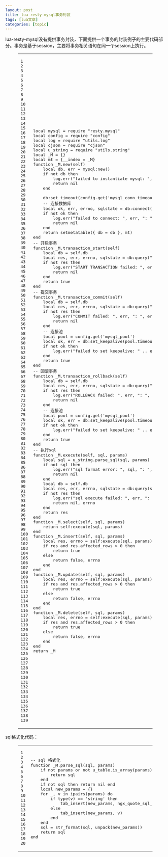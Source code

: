```yaml
---
layout: post
title: lua-resty-mysql事务封装 
tags: [lua文章]
categories: [topic]
---
```

<p>lua-resty-mysql没有提供事务封装，下面提供一个事务的封装例子的主要代码部分。事务是基于session，主要将事务相关语句在同一个session上执行。<br/></p><figure class="highlight lua"><table><tbody><tr><td class="gutter"><pre><div class="line">1</div><div class="line">2</div><div class="line">3</div><div class="line">4</div><div class="line">5</div><div class="line">6</div><div class="line">7</div><div class="line">8</div><div class="line">9</div><div class="line">10</div><div class="line">11</div><div class="line">12</div><div class="line">13</div><div class="line">14</div><div class="line">15</div><div class="line">16</div><div class="line">17</div><div class="line">18</div><div class="line">19</div><div class="line">20</div><div class="line">21</div><div class="line">22</div><div class="line">23</div><div class="line">24</div><div class="line">25</div><div class="line">26</div><div class="line">27</div><div class="line">28</div><div class="line">29</div><div class="line">30</div><div class="line">31</div><div class="line">32</div><div class="line">33</div><div class="line">34</div><div class="line">35</div><div class="line">36</div><div class="line">37</div><div class="line">38</div><div class="line">39</div><div class="line">40</div><div class="line">41</div><div class="line">42</div><div class="line">43</div><div class="line">44</div><div class="line">45</div><div class="line">46</div><div class="line">47</div><div class="line">48</div><div class="line">49</div><div class="line">50</div><div class="line">51</div><div class="line">52</div><div class="line">53</div><div class="line">54</div><div class="line">55</div><div class="line">56</div><div class="line">57</div><div class="line">58</div><div class="line">59</div><div class="line">60</div><div class="line">61</div><div class="line">62</div><div class="line">63</div><div class="line">64</div><div class="line">65</div><div class="line">66</div><div class="line">67</div><div class="line">68</div><div class="line">69</div><div class="line">70</div><div class="line">71</div><div class="line">72</div><div class="line">73</div><div class="line">74</div><div class="line">75</div><div class="line">76</div><div class="line">77</div><div class="line">78</div><div class="line">79</div><div class="line">80</div><div class="line">81</div><div class="line">82</div><div class="line">83</div><div class="line">84</div><div class="line">85</div><div class="line">86</div><div class="line">87</div><div class="line">88</div><div class="line">89</div><div class="line">90</div><div class="line">91</div><div class="line">92</div><div class="line">93</div><div class="line">94</div><div class="line">95</div><div class="line">96</div><div class="line">97</div><div class="line">98</div><div class="line">99</div><div class="line">100</div><div class="line">101</div><div class="line">102</div><div class="line">103</div><div class="line">104</div><div class="line">105</div><div class="line">106</div><div class="line">107</div><div class="line">108</div><div class="line">109</div><div class="line">110</div><div class="line">111</div><div class="line">112</div><div class="line">113</div><div class="line">114</div><div class="line">115</div><div class="line">116</div><div class="line">117</div><div class="line">118</div><div class="line">119</div><div class="line">120</div><div class="line">121</div><div class="line">122</div><div class="line">123</div><div class="line">124</div><div class="line">125</div><div class="line">126</div><div class="line">127</div><div class="line">128</div><div class="line">129</div><div class="line">130</div><div class="line">131</div><div class="line">132</div><div class="line">133</div><div class="line">134</div><div class="line">135</div><div class="line">136</div><div class="line">137</div><div class="line">138</div><div class="line">139</div></pre></td><td class="code"><pre><div class="line"><span class="keyword">local</span> mysql = <span class="built_in">require</span> <span class="string">&#34;resty.mysql&#34;</span></div><div class="line"><span class="keyword">local</span> <span class="built_in">config</span> = <span class="built_in">require</span> <span class="string">&#34;config&#34;</span></div><div class="line"><span class="keyword">local</span> <span class="built_in">log</span> = <span class="built_in">require</span> <span class="string">&#34;utils.log&#34;</span></div><div class="line"><span class="keyword">local</span> cjson = <span class="built_in">require</span> <span class="string">&#34;cjson&#34;</span></div><div class="line"><span class="keyword">local</span> u_string = <span class="built_in">require</span> <span class="string">&#34;utils.string&#34;</span></div><div class="line"></div><div class="line"><span class="keyword">local</span> _M = {}</div><div class="line"></div><div class="line"><span class="keyword">local</span> mt = {<span class="built_in">__index</span> = _M}</div><div class="line"></div><div class="line"><span class="function"><span class="keyword">function</span> _M.new<span class="params">(self)</span></span></div><div class="line">    <span class="keyword">local</span> db, err = mysql:new()</div><div class="line">    <span class="keyword">if</span> <span class="keyword">not</span> db <span class="keyword">then</span></div><div class="line">        <span class="built_in">log</span>.err(<span class="string">&#34;failed to instantiate mysql: &#34;</span>, err)</div><div class="line">        <span class="keyword">return</span> <span class="literal">nil</span></div><div class="line">    <span class="keyword">end</span></div><div class="line"></div><div class="line">    </div><div class="line">    db:set_timeout(<span class="built_in">config</span>.get(<span class="string">&#39;mysql_conn_timeout&#39;</span>))</div><div class="line"></div><div class="line">    <span class="comment">-- 连接数据库</span></div><div class="line">    <span class="keyword">local</span> ok, err, errno, sqlstate = db:connect(<span class="built_in">config</span>.get(<span class="string">&#39;mysql_conn&#39;</span>))</div><div class="line">    <span class="keyword">if</span> <span class="keyword">not</span> ok <span class="keyword">then</span></div><div class="line">        <span class="built_in">log</span>.err(<span class="string">&#34;failed to connect: &#34;</span>, err, <span class="string">&#34;: &#34;</span>, errno, <span class="string">&#34;: &#34;</span>, sqlstate)</div><div class="line">        <span class="keyword">return</span> <span class="literal">nil</span></div><div class="line">    <span class="keyword">end</span></div><div class="line"></div><div class="line">    <span class="keyword">return</span> <span class="built_in">setmetatable</span>({ db = db }, mt)</div><div class="line"><span class="keyword">end</span></div><div class="line"></div><div class="line"></div><div class="line"><span class="comment">-- 开启事务</span></div><div class="line"><span class="function"><span class="keyword">function</span> _M.transaction_start<span class="params">(self)</span></span></div><div class="line">    <span class="keyword">local</span> db = self.db</div><div class="line"></div><div class="line">    <span class="keyword">local</span> res, err, errno, sqlstate = db:query(<span class="string">&#34;START TRANSACTION&#34;</span>)</div><div class="line">    <span class="keyword">if</span> <span class="keyword">not</span> res <span class="keyword">then</span></div><div class="line">        <span class="built_in">log</span>.err(<span class="string">&#34;START TRANSACTION failed: &#34;</span>, err, <span class="string">&#34;: &#34;</span>, errno, <span class="string">&#34;: &#34;</span>, sqlstate)</div><div class="line">        <span class="keyword">return</span> <span class="literal">nil</span></div><div class="line">    <span class="keyword">end</span></div><div class="line"></div><div class="line">    <span class="keyword">return</span> <span class="literal">true</span></div><div class="line"><span class="keyword">end</span></div><div class="line"></div><div class="line"></div><div class="line"><span class="comment">-- 提交事务</span></div><div class="line"><span class="function"><span class="keyword">function</span> _M.transaction_commit<span class="params">(self)</span></span></div><div class="line">    <span class="keyword">local</span> db = self.db</div><div class="line"></div><div class="line">    <span class="keyword">local</span> res, err, errno, sqlstate = db:query(<span class="string">&#34;COMMIT&#34;</span>)</div><div class="line">    <span class="keyword">if</span> <span class="keyword">not</span> res <span class="keyword">then</span></div><div class="line">        <span class="built_in">log</span>.err(<span class="string">&#34;COMMIT failed: &#34;</span>, err, <span class="string">&#34;: &#34;</span>, errno, <span class="string">&#34;: &#34;</span>, sqlstate)</div><div class="line">        <span class="keyword">return</span> <span class="literal">nil</span></div><div class="line">    <span class="keyword">end</span></div><div class="line"></div><div class="line">    <span class="comment">-- 连接池</span></div><div class="line">    <span class="keyword">local</span> pool = <span class="built_in">config</span>.get(<span class="string">&#39;mysql_pool&#39;</span>)</div><div class="line">    <span class="keyword">local</span> ok, err = db:set_keepalive(pool.timeout, pool.size)</div><div class="line">    <span class="keyword">if</span> <span class="keyword">not</span> ok <span class="keyword">then</span></div><div class="line">        <span class="built_in">log</span>.err(<span class="string">&#34;failed to set keepalive: &#34;</span> .. err)</div><div class="line">    <span class="keyword">end</span></div><div class="line"></div><div class="line">    <span class="keyword">return</span> <span class="literal">true</span></div><div class="line"><span class="keyword">end</span></div><div class="line"></div><div class="line"></div><div class="line"><span class="comment">-- 回滚事务</span></div><div class="line"><span class="function"><span class="keyword">function</span> _M.transaction_rollback<span class="params">(self)</span></span></div><div class="line">    <span class="keyword">local</span> db = self.db</div><div class="line"></div><div class="line">    <span class="keyword">local</span> res, err, errno, sqlstate = db:query(<span class="string">&#34;ROLLBACK&#34;</span>)</div><div class="line">    <span class="keyword">if</span> <span class="keyword">not</span> res <span class="keyword">then</span></div><div class="line">        <span class="built_in">log</span>.err(<span class="string">&#34;ROLLBACK failed: &#34;</span>, err, <span class="string">&#34;: &#34;</span>, errno, <span class="string">&#34;: &#34;</span>, sqlstate)</div><div class="line">        <span class="keyword">return</span> <span class="literal">nil</span></div><div class="line">    <span class="keyword">end</span></div><div class="line"></div><div class="line">    <span class="comment">-- 连接池</span></div><div class="line">    <span class="keyword">local</span> pool = <span class="built_in">config</span>.get(<span class="string">&#39;mysql_pool&#39;</span>)</div><div class="line">    <span class="keyword">local</span> ok, err = db:set_keepalive(pool.timeout, pool.size)</div><div class="line">    <span class="keyword">if</span> <span class="keyword">not</span> ok <span class="keyword">then</span></div><div class="line">        <span class="built_in">log</span>.err(<span class="string">&#34;failed to set keepalive: &#34;</span> .. err)</div><div class="line">    <span class="keyword">end</span></div><div class="line"></div><div class="line">    <span class="keyword">return</span> <span class="literal">true</span></div><div class="line"><span class="keyword">end</span></div><div class="line"></div><div class="line"></div><div class="line"><span class="comment">-- 执行sql</span></div><div class="line"><span class="function"><span class="keyword">function</span> _M.execute<span class="params">(self, sql, params)</span></span></div><div class="line">    <span class="keyword">local</span> sql = u_string.parse_sql(sql, params)</div><div class="line">    <span class="keyword">if</span> <span class="keyword">not</span> sql <span class="keyword">then</span></div><div class="line">        <span class="built_in">log</span>.err(<span class="string">&#34;sql format error: &#34;</span>, sql, <span class="string">&#34;: &#34;</span>, cjson.encode(params))</div><div class="line">        <span class="keyword">return</span> <span class="literal">nil</span></div><div class="line">    <span class="keyword">end</span></div><div class="line"></div><div class="line">    <span class="keyword">local</span> db = self.db</div><div class="line"></div><div class="line">    <span class="keyword">local</span> res, err, errno, sqlstate = db:query(sql)</div><div class="line">    <span class="keyword">if</span> <span class="keyword">not</span> res <span class="keyword">then</span></div><div class="line">        <span class="built_in">log</span>.err(<span class="string">&#34;sql execute failed: &#34;</span>, err, <span class="string">&#34;: &#34;</span>, errno, <span class="string">&#34;: &#34;</span>, sqlstate)</div><div class="line">        <span class="keyword">return</span> <span class="literal">nil</span>, errno</div><div class="line">    <span class="keyword">end</span></div><div class="line"></div><div class="line">    <span class="keyword">return</span> res</div><div class="line"><span class="keyword">end</span></div><div class="line"></div><div class="line"></div><div class="line"><span class="function"><span class="keyword">function</span> _M.select<span class="params">(self, sql, params)</span></span></div><div class="line">    <span class="keyword">return</span> self:<span class="built_in">execute</span>(sql, params)</div><div class="line"><span class="keyword">end</span></div><div class="line"></div><div class="line"><span class="function"><span class="keyword">function</span> _M.insert<span class="params">(self, sql, params)</span></span></div><div class="line">    <span class="keyword">local</span> res, errno = self:<span class="built_in">execute</span>(sql, params)</div><div class="line">    <span class="keyword">if</span> res <span class="keyword">and</span> res.affected_rows &gt; <span class="number">0</span> <span class="keyword">then</span></div><div class="line">        <span class="keyword">return</span> <span class="literal">true</span></div><div class="line">    <span class="keyword">else</span></div><div class="line">        <span class="keyword">return</span> <span class="literal">false</span>, errno</div><div class="line">    <span class="keyword">end</span></div><div class="line"><span class="keyword">end</span></div><div class="line"></div><div class="line"><span class="function"><span class="keyword">function</span> _M.update<span class="params">(self, sql, params)</span></span></div><div class="line">    <span class="keyword">local</span> res, errno = self:<span class="built_in">execute</span>(sql, params)</div><div class="line">    <span class="keyword">if</span> res <span class="keyword">and</span> res.affected_rows &gt; <span class="number">0</span> <span class="keyword">then</span></div><div class="line">        <span class="keyword">return</span> <span class="literal">true</span></div><div class="line">    <span class="keyword">else</span></div><div class="line">        <span class="keyword">return</span> <span class="literal">false</span>, errno</div><div class="line">    <span class="keyword">end</span></div><div class="line"><span class="keyword">end</span></div><div class="line"></div><div class="line"><span class="function"><span class="keyword">function</span> _M.delete<span class="params">(self, sql, params)</span></span></div><div class="line">    <span class="keyword">local</span> res, errno = self:<span class="built_in">execute</span>(sql, params)</div><div class="line">    <span class="keyword">if</span> res <span class="keyword">and</span> res.affected_rows &gt; <span class="number">0</span> <span class="keyword">then</span></div><div class="line">        <span class="keyword">return</span> <span class="literal">true</span></div><div class="line">    <span class="keyword">else</span></div><div class="line">        <span class="keyword">return</span> <span class="literal">false</span>, errno</div><div class="line">    <span class="keyword">end</span></div><div class="line"><span class="keyword">end</span></div><div class="line"></div><div class="line"><span class="keyword">return</span> _M</div></pre></td></tr></tbody></table></figure><p></p>
<p>sql格式化代码：<br/></p><figure class="highlight lua"><table><tbody><tr><td class="gutter"><pre><div class="line">1</div><div class="line">2</div><div class="line">3</div><div class="line">4</div><div class="line">5</div><div class="line">6</div><div class="line">7</div><div class="line">8</div><div class="line">9</div><div class="line">10</div><div class="line">11</div><div class="line">12</div><div class="line">13</div><div class="line">14</div><div class="line">15</div><div class="line">16</div><div class="line">17</div><div class="line">18</div><div class="line">19</div><div class="line">20</div></pre></td><td class="code"><pre><div class="line"><span class="comment">-- sql 格式化</span></div><div class="line"><span class="function"><span class="keyword">function</span> _M.parse_sql<span class="params">(sql, params)</span></span></div><div class="line">    <span class="keyword">if</span> <span class="keyword">not</span> params <span class="keyword">or</span> <span class="keyword">not</span> u_table.is_array(params) <span class="keyword">or</span> #params == <span class="number">0</span> <span class="keyword">then</span></div><div class="line">        <span class="keyword">return</span> sql</div><div class="line">    <span class="keyword">end</span></div><div class="line"></div><div class="line">    <span class="keyword">if</span> <span class="keyword">not</span> sql <span class="keyword">then</span> <span class="keyword">return</span> <span class="literal">nil</span> <span class="keyword">end</span></div><div class="line"></div><div class="line">    <span class="keyword">local</span> new_params = {}</div><div class="line">    <span class="keyword">for</span> _, v <span class="keyword">in</span> <span class="built_in">ipairs</span>(params) <span class="keyword">do</span></div><div class="line">        <span class="keyword">if</span> <span class="built_in">type</span>(v) == <span class="string">&#39;string&#39;</span> <span class="keyword">then</span></div><div class="line">            tab_insert(new_params, ngx_quote_sql_str(v))</div><div class="line">        <span class="keyword">else</span></div><div class="line">            tab_insert(new_params, v)</div><div class="line">        <span class="keyword">end</span></div><div class="line">    <span class="keyword">end</span></div><div class="line"></div><div class="line">    sql = str_format(sql, <span class="built_in">unpack</span>(new_params))</div><div class="line">    <span class="keyword">return</span> sql</div><div class="line"><span class="keyword">end</span></div></pre></td></tr></tbody></table></figure><p></p>